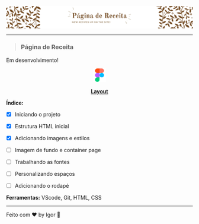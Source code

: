 <div style="">
  <a href="#">
    <img alt="Recipe Page" src="./.github/logo.png"/>
  </a>
</div>

---

> ### **Página de Receita**

<div style="">
  <p>
    Em desenvolvimento!
  </p>
</div>

<div align="center">
  <a href="https://www.figma.com/pt-br/comunidade/file/1360315130061454535/pagina-de-receita">
    <img alt="Recipe Page" src="./.github/figma.png" width="36"/>
    <p><strong>Layout</strong></p>
  </a>
</div>

**Índice:**

  - [X] Iniciando o projeto
  - [X] Estrutura HTML inicial
  - [X] Adicionando imagens e estilos
  - [ ] Imagem de fundo e container page
  - [ ] Trabalhando as fontes
  - [ ] Personalizando espaços
  - [ ] Adicionando o rodapé


<div style="">
  <p>
    <strong>Ferramentas:</strong> VScode, Git, HTML, CSS
  </p>
</div>

---

Feito com ❤ by Igor 🖖
